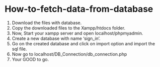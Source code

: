 # How-to-fetch-data-from-database
1) Download the files with database.
2) Copy the downloaded files to the Xampp/htdocs folder.
3) Now, Start your xampp server and open localhost/phpmyadmin.
4) Create a new database with name ‘sign_in’.
5) Go on the created database and click on import option and import the sql file.
6) Now go to localhost/DB_Connection/db_connection.php
7) Your GOOD to go.
